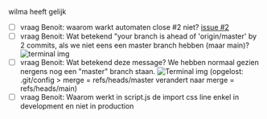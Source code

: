 wilma heeft gelijk
- [ ] vraag Benoit: waarom warkt automaten close #2 niet? [issue #2](https://github.com/devinekask/plan-it-vandemaele-vanbever/issues/2)
- [ ] vraag Benoit: Wat betekend "your branch is ahead of 'origin/master' by  2 commits, als we niet eens een master branch hebben (maar main)? ![terminal img](https://i.gyazo.com/39237d57d0caa11cdf26ad22a9167897.png)
- [ ] vraag Benoit: Wat betekend deze message? We hebben normaal gezien nergens nog een "master" branch staan. ![Terminal img](https://i.gyazo.com/ac99a60c718402df9ceb279e89d9ff34.png) (opgelost: .git/config > merge = refs/heads/master verandert naar merge = refs/heads/main)
- [ ] vraag Benoit: Waarom werkt in script.js de import css line enkel in development en niet in production
